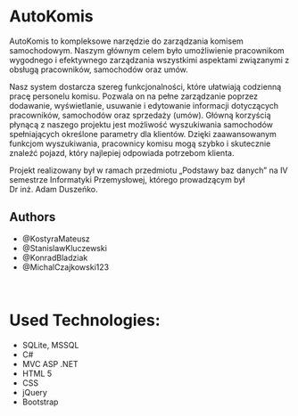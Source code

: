 # AutoKomis
AutoKomis to kompleksowe narzędzie do zarządzania komisem samochodowym. Naszym głównym celem było umożliwienie pracownikom wygodnego i efektywnego zarządzania wszystkimi aspektami związanymi z obsługą pracowników, samochodów oraz umów.

Nasz system dostarcza szereg funkcjonalności, które ułatwiają codzienną pracę personelu komisu. Pozwala on na pełne zarządzanie poprzez dodawanie, wyświetlanie, usuwanie i edytowanie informacji dotyczących pracowników, samochodów oraz sprzedaży (umów). Główną korzyścią płynącą z naszego projektu jest możliwość wyszukiwania samochodów spełniających określone parametry dla klientów. Dzięki zaawansowanym funkcjom wyszukiwania, pracownicy komisu mogą szybko i skutecznie znaleźć pojazd, który najlepiej odpowiada potrzebom klienta.

Projekt realizowany był w ramach przedmiotu „Podstawy baz danych” na IV semestrze Informatyki Przemysłowej, którego prowadzącym był <br>
Dr inż. Adam Duszeńko.

## Authors
* @KostyraMateusz
* @StanislawKluczewski
* @KonradBladziak
* @MichalCzajkowski123

<br>

# Used Technologies:
- SQLite, MSSQL
- C#
- MVC ASP .NET
- HTML 5
- CSS
- jQuery
- Bootstrap

